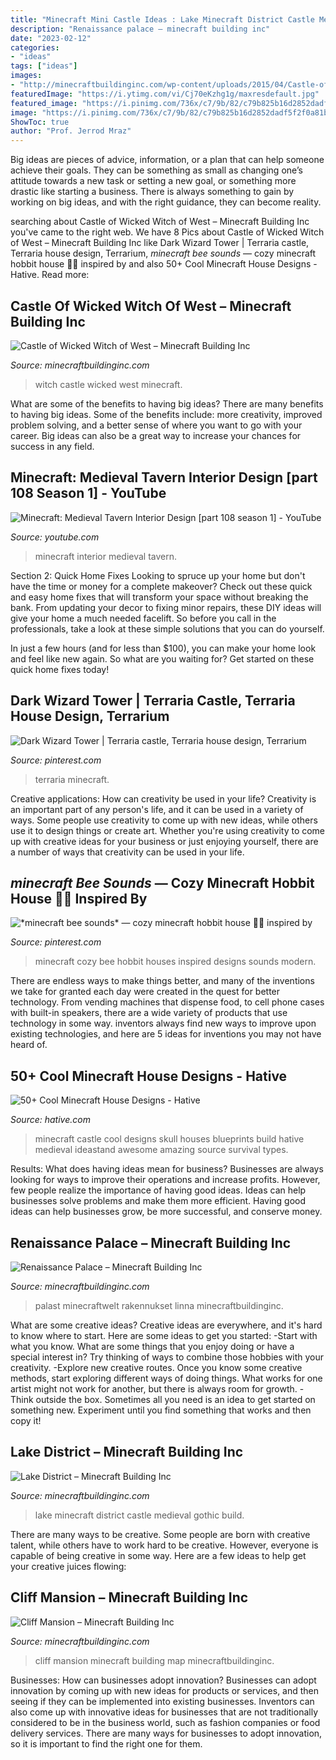 ```yaml
---
title: "Minecraft Mini Castle Ideas : Lake Minecraft District Castle Medieval Gothic Build"
description: "Renaissance palace – minecraft building inc"
date: "2023-02-12"
categories:
- "ideas"
tags: ["ideas"]
images:
- "http://minecraftbuildinginc.com/wp-content/uploads/2015/04/Castle-of-Wicked-Witch-of-West-05.jpg"
featuredImage: "https://i.ytimg.com/vi/Cj70eKzhg1g/maxresdefault.jpg"
featured_image: "https://i.pinimg.com/736x/c7/9b/82/c79b825b16d2852dadf5f2f0a81bd229.jpg"
image: "https://i.pinimg.com/736x/c7/9b/82/c79b825b16d2852dadf5f2f0a81bd229.jpg"
ShowToc: true
author: "Prof. Jerrod Mraz"
---
```



Big ideas are pieces of advice, information, or a plan that can help someone achieve their goals. They can be something as small as changing one’s attitude towards a new task or setting a new goal, or something more drastic like starting a business. There is always something to gain by working on big ideas, and with the right guidance, they can become reality.

	

		
searching about Castle of Wicked Witch of West – Minecraft Building Inc you've came to the right web. We have 8 Pics about Castle of Wicked Witch of West – Minecraft Building Inc like Dark Wizard Tower | Terraria castle, Terraria house design, Terrarium, *minecraft bee sounds* — cozy minecraft hobbit house 🍄🌿 inspired by and also 50+ Cool Minecraft House Designs - Hative. Read more:
		
    
## Castle Of Wicked Witch Of West – Minecraft Building Inc

<img loading=lazy src="http://minecraftbuildinginc.com/wp-content/uploads/2015/04/Castle-of-Wicked-Witch-of-West-05.jpg" onerror="this.onerror=null;this.src='https://tse1.mm.bing.net/th?id=OIP.dgbLtc6c_p3TzAf6oUuWJwHaEF&amp;pid=15.1';" alt="Castle of Wicked Witch of West – Minecraft Building Inc">

_Source: minecraftbuildinginc.com_

>witch castle wicked west minecraft. 

	

What are some of the benefits to having big ideas?
There are many benefits to having big ideas. Some of the benefits include: more creativity, improved problem solving, and a better sense of where you want to go with your career. Big ideas can also be a great way to increase your chances for success in any field.

    
## Minecraft: Medieval Tavern Interior Design [part 108 Season 1] - YouTube

<img loading=lazy src="https://i.ytimg.com/vi/Cj70eKzhg1g/maxresdefault.jpg" onerror="this.onerror=null;this.src='https://tse2.mm.bing.net/th?id=OIP.9EusFa-XaOz_ZwjkRX2m0QHaEK&amp;pid=15.1';" alt="Minecraft: Medieval Tavern Interior Design [part 108 season 1] - YouTube">

_Source: youtube.com_

>minecraft interior medieval tavern. 

	

Section 2: Quick Home Fixes
Looking to spruce up your home but don't have the time or money for a complete makeover? Check out these quick and easy home fixes that will transform your space without breaking the bank.
From updating your decor to fixing minor repairs, these DIY ideas will give your home a much needed facelift. So before you call in the professionals, take a look at these simple solutions that you can do yourself.

In just a few hours (and for less than $100), you can make your home look and feel like new again. So what are you waiting for? Get started on these quick home fixes today!

    
## Dark Wizard Tower | Terraria Castle, Terraria House Design, Terrarium

<img loading=lazy src="https://i.pinimg.com/736x/71/28/cd/7128cd2d76333a8ac0f082fdcf6e1f3d.jpg" onerror="this.onerror=null;this.src='https://tse3.mm.bing.net/th?id=OIP.V8Uq7lwxyfNPriNknDkztgHaNr&amp;pid=15.1';" alt="Dark Wizard Tower | Terraria castle, Terraria house design, Terrarium">

_Source: pinterest.com_

>terraria minecraft. 

	

Creative applications: How can creativity be used in your life?
Creativity is an important part of any person's life, and it can be used in a variety of ways. Some people use creativity to come up with new ideas, while others use it to design things or create art. Whether you're using creativity to come up with creative ideas for your business or just enjoying yourself, there are a number of ways that creativity can be used in your life.

    
## *minecraft Bee Sounds* — Cozy Minecraft Hobbit House 🍄🌿 Inspired By

<img loading=lazy src="https://i.pinimg.com/736x/c7/9b/82/c79b825b16d2852dadf5f2f0a81bd229.jpg" onerror="this.onerror=null;this.src='https://tse4.mm.bing.net/th?id=OIP.vD7joUOjwFlIjbilf5oz_AHaD0&amp;pid=15.1';" alt="*minecraft bee sounds* — cozy minecraft hobbit house 🍄🌿 inspired by">

_Source: pinterest.com_

>minecraft cozy bee hobbit houses inspired designs sounds modern. 

	

There are endless ways to make things better, and many of the inventions we take for granted each day were created in the quest for better technology. From vending machines that dispense food, to cell phone cases with built-in speakers, there are a wide variety of products that use technology in some way. inventors always find new ways to improve upon existing technologies, and here are 5 ideas for inventions you may not have heard of.

    
## 50+ Cool Minecraft House Designs - Hative

<img loading=lazy src="https://hative.com/wp-content/uploads/2014/02/minecraft-houses/minecraft-skull-castle-3.jpg" onerror="this.onerror=null;this.src='https://tse2.mm.bing.net/th?id=OIP.rQS27eKKIE5hczcEvHRrVwHaEK&amp;pid=15.1';" alt="50+ Cool Minecraft House Designs - Hative">

_Source: hative.com_

>minecraft castle cool designs skull houses blueprints build hative medieval ideastand awesome amazing source survival types. 

	

Results: What does having ideas mean for business?
Businesses are always looking for ways to improve their operations and increase profits. However, few people realize the importance of having good ideas. Ideas can help businesses solve problems and make them more efficient. Having good ideas can help businesses grow, be more successful, and conserve money.

    
## Renaissance Palace – Minecraft Building Inc

<img loading=lazy src="https://minecraftbuildinginc.com/wp-content/uploads/2013/10/Renaissance-Palace-minecraft-building-ideas-3.jpg" onerror="this.onerror=null;this.src='https://tse2.mm.bing.net/th?id=OIP.8sseZiOs0PlXDaeoSTsquwHaHa&amp;pid=15.1';" alt="Renaissance Palace – Minecraft Building Inc">

_Source: minecraftbuildinginc.com_

>palast minecraftwelt rakennukset linna minecraftbuildinginc. 

	

What are some creative ideas?
Creative ideas are everywhere, and it's hard to know where to start. Here are some ideas to get you started: 
-Start with what you know. What are some things that you enjoy doing or have a special interest in? Try thinking of ways to combine those hobbies with your creativity. 
-Explore new creative routes. Once you know some creative methods, start exploring different ways of doing things. What works for one artist might not work for another, but there is always room for growth. 
-Think outside the box. Sometimes all you need is an idea to get started on something new. Experiment until you find something that works and then copy it!

    
## Lake District – Minecraft Building Inc

<img loading=lazy src="https://minecraftbuildinginc.com/wp-content/uploads/formidable/5/Lake-District-Minecraft-Complete-Build-Download-complete-castle-mansion-gothic-medieval-5.jpg" onerror="this.onerror=null;this.src='https://tse3.mm.bing.net/th?id=OIP.CQOw98utPtu9DvTH_e5BIQHaEK&amp;pid=15.1';" alt="Lake District – Minecraft Building Inc">

_Source: minecraftbuildinginc.com_

>lake minecraft district castle medieval gothic build. 

	

There are many ways to be creative. Some people are born with creative talent, while others have to work hard to be creative. However, everyone is capable of being creative in some way. Here are a few ideas to help get your creative juices flowing:

    
## Cliff Mansion – Minecraft Building Inc

<img loading=lazy src="https://minecraftbuildinginc.com/wp-content/uploads/2014/03/cliff-mansion-minecraft-building-ideas-8.jpg" onerror="this.onerror=null;this.src='https://tse2.mm.bing.net/th?id=OIP.qB6k9-f3IrRylJ94rdODIwHaEW&amp;pid=15.1';" alt="Cliff Mansion – Minecraft Building Inc">

_Source: minecraftbuildinginc.com_

>cliff mansion minecraft building map minecraftbuildinginc. 

	

Businesses: How can businesses adopt innovation?
Businesses can adopt innovation by coming up with new ideas for products or services, and then seeing if they can be implemented into existing businesses. Inventors can also come up with innovative ideas for businesses that are not traditionally considered to be in the business world, such as fashion companies or food delivery services. There are many ways for businesses to adopt innovation, so it is important to find the right one for them.

